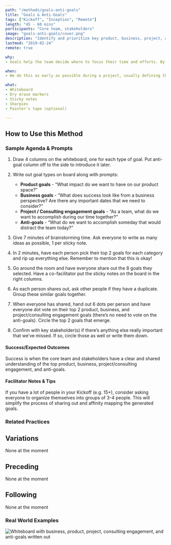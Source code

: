 ```yaml
---
path: "/methods/goals-anti-goals"
title: "Goals & Anti-Goals"
tags: ["Kickoff", "Inception", "Remote"]
length: "45 - 60 mins"
participants: "Core team, stakeholders"
image: "goals-anti-goals/cover.png"
description: "Identify and prioritize key product, business, project, and/or consulting engagement goals and anti-goals (non-goals)"
lastmod: "2019-02-24"
remote: true

why:
- Goals help the team decide where to focus their time and efforts. By developing them hand-in-hand with stakeholders, we can align ourselves around shared goals and avoid any unnecessary or unwanted surprises down the road.

when:
- We do this as early as possible during a project, usually defining them during Kickoff and revisiting them at Inception.

what:
- Whiteboard
- Dry erase markers
- Sticky notes
- Sharpies
- Painter's tape (optional)

---
```

## How to Use this Method
### Sample Agenda & Prompts
1. Draw 4 columns on the whiteboard, one for each type of goal. Put anti-goal column off to the side to introduce it later.

1. Write out goal types on board along with prompts:

   - **Product goals** - “What impact do we want to have on our product space?”
   - **Business goals** - “What does success look like from a business perspective? Are there any important dates that we need to consider?”
   - **Project / Consulting engagement goals** - “As a team, what do we want to accomplish during our time together?”
   - **Anti-goals** - “What do we want to accomplish someday that would distract the team today?”

1. Give 7 minutes of brainstorming time. Ask everyone to write as many ideas as possible, 1 per sticky note.

1. In 2 minutes, have each person pick their top 2 goals for each category and rip up everything else. Remember to mention that this is okay!

1. Go around the room and have everyone share out the 8 goals they selected. Have a co-facilitator put the sticky notes on the board in the right columns.

1. As each person shares out, ask other people if they have a duplicate. Group these similar goals together.

1. When everyone has shared, hand out 6 dots per person and have everyone dot vote on their top 2 product, business, and project/consulting engagement goals (there’s no need to vote on the anti-goals). Circle the top 2 goals that emerge.

1. Confirm with key stakeholder(s) if there’s anything else really important that we’ve missed. If so, circle those as well or write them down.

#### Success/Expected Outcomes
Success is when the core team and stakeholders have a clear and shared understanding of the top product, business, project/consulting engagement, and anti-goals.

#### Facilitator Notes & Tips

If you have a lot of people in your Kickoff (e.g. 15+), consider asking everyone to organize themselves into groups of 3-4 people. This will simplify the process of sharing out and affinity mapping the generated goals.

### Related Practices

## Variations

None at the moment

## Preceding

None at the moment

## Following

None at the moment

### Real World Examples

![Whiteboard with business, product, project, consulting engagement, and anti-goals written out](/images/practices/goals-anti-goals/example-3.jpg)
